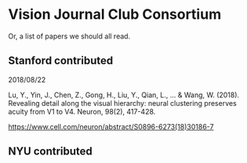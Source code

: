 # Vision Journal Club Consortium
Or, a list of papers we should all read.

## Stanford contributed

2018/08/22

Lu, Y., Yin, J., Chen, Z., Gong, H., Liu, Y., Qian, L., ... & Wang, W. (2018). Revealing detail along the visual hierarchy: neural clustering preserves acuity from V1 to V4. Neuron, 98(2), 417-428.

https://www.cell.com/neuron/abstract/S0896-6273(18)30186-7

## NYU contributed
